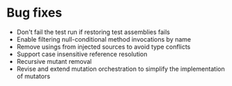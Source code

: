 # Bug fixes

- Don't fail the test run if restoring test assemblies fails
- Enable filtering null-conditional method invocations by name
- Remove usings from injected sources to avoid type conflicts
- Support case insensitive reference resolution
- Recursive mutant removal
- Revise and extend mutation orchestration to simplify the implementation of mutators
